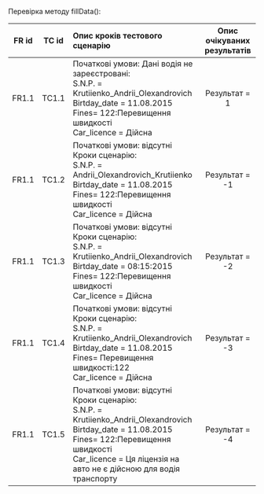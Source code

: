 Перевірка методу fillData():

|FR id|TC id|Опис кроків тестового сценарію|Опис очікуваних результатів|
|:-:|:-:|:-|:-:|
|FR1.1|TC1.1|Початкові умови: Дані водія не зареєстровані: <br> S.N.P. = Krutiienko_Andrii_Olexandrovich <br> Birtday_date = 11.08.2015 <br> Fines= 122:Перевищення швидкості <br> Car_licence = Дійсна|Результат = 1|
|FR1.1|TC1.2|Початкові умови: відсутні <br> Кроки сценарію: <br> S.N.P. = Andrii_Olexandrovich_Krutiienko <br> Birtday_date = 11.08.2015 <br> Fines= 122:Перевищення швидкості <br> Car_licence = Дійсна|Результат = -1|
|FR1.1|TC1.3|Початкові умови: відсутні <br> Кроки сценарію: <br> S.N.P. = Krutiienko_Andrii_Olexandrovich <br> Birtday_date = 08:15:2015 <br> Fines= 122:Перевищення швидкості <br> Car_licence = Дійсна|Результат = -2|
|FR1.1|TC1.4|Початкові умови: відсутні <br> Кроки сценарію: <br> S.N.P. = Krutiienko_Andrii_Olexandrovich <br> Birtday_date = 11.08.2015 <br> Fines= Перевищення швидкості:122 <br> Car_licence = Дійсна|Результат = -3|
|FR1.1|TC1.5|Початкові умови: відсутні <br> Кроки сценарію: <br> S.N.P. = Krutiienko_Andrii_Olexandrovich <br> Birtday_date = 11.08.2015 <br> Fines= 122:Перевищення швидкості <br> Car_licence = Ця ліцензія на авто не є дійсною для водія транспорту|Результат = -4|

